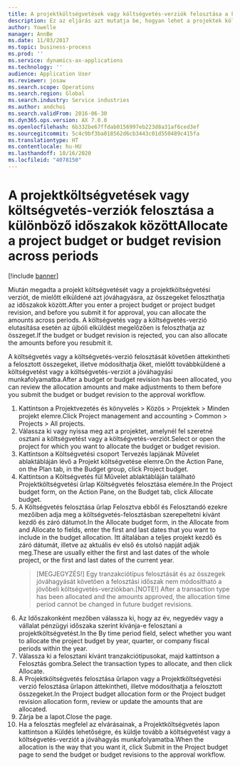 ```yaml
---
title: A projektköltségvetések vagy költségvetés-verziók felosztása a különböző időszakok között
description: Ez az eljárás azt mutatja be, hogyan lehet a projektek költségvetési összegeit időszakok között felosztani.
author: Yowelle
manager: AnnBe
ms.date: 11/03/2017
ms.topic: business-process
ms.prod: ''
ms.service: dynamics-ax-applications
ms.technology: ''
audience: Application User
ms.reviewer: josaw
ms.search.scope: Operations
ms.search.region: Global
ms.search.industry: Service industries
ms.author: andchoi
ms.search.validFrom: 2016-06-30
ms.dyn365.ops.version: AX 7.0.0
ms.openlocfilehash: 6b332be67ffdab0156997eb223d8a31af6ced3ef
ms.sourcegitcommit: 5c4c9bf3ba018562d6cb3443c01d550489c415fa
ms.translationtype: HT
ms.contentlocale: hu-HU
ms.lasthandoff: 10/16/2020
ms.locfileid: "4078150"
---
```

# <a name="allocate-a-project-budget-or-budget-revision-across-periods"></a><span data-ttu-id="07cf4-103">A projektköltségvetések vagy költségvetés-verziók felosztása a különböző időszakok között</span><span class="sxs-lookup"><span data-stu-id="07cf4-103">Allocate a project budget or budget revision across periods</span></span>

[!include [banner](../../includes/banner.md)]

<span data-ttu-id="07cf4-104">Miután megadta a projekt költségvetését vagy a projektköltségvetési verziót, de mielőtt elküldené azt jóváhagyásra, az összegeket feloszthatja az időszakok között.</span><span class="sxs-lookup"><span data-stu-id="07cf4-104">After you enter a project budget or project budget revision, and before you submit it for approval, you can allocate the amounts across periods.</span></span> <span data-ttu-id="07cf4-105">A költségvetés vagy a költségvetés-verzió elutasítása esetén az újbóli elküldést megelőzően is feloszthatja az összeget.</span><span class="sxs-lookup"><span data-stu-id="07cf4-105">If the budget or budget revision is rejected, you can also allocate the amounts before you resubmit it.</span></span> 

<span data-ttu-id="07cf4-106">A költségvetés vagy a költségvetés-verzió felosztását követően áttekintheti a felosztott összegeket, illetve módosíthatja őket, mielőtt továbbküldené a költségvetést vagy a költségvetés-verziót a jóváhagyási munkafolyamatba.</span><span class="sxs-lookup"><span data-stu-id="07cf4-106">After a budget or budget revision has been allocated, you can review the allocation amounts and make adjustments to them before you submit the budget or budget revision to the approval workflow.</span></span> 

1. <span data-ttu-id="07cf4-107">Kattintson a Projektvezetés és könyvelés > Közös > Projektek > Minden projekt elemre.</span><span class="sxs-lookup"><span data-stu-id="07cf4-107">Click Project management and accounting > Common > Projects > All projects.</span></span> 
2. <span data-ttu-id="07cf4-108">Válassza ki vagy nyissa meg azt a projektet, amelynél fel szeretné osztani a költségvetést vagy a költségvetés-verziót.</span><span class="sxs-lookup"><span data-stu-id="07cf4-108">Select or open the project for which you want to allocate the budget or budget revision.</span></span> 
3. <span data-ttu-id="07cf4-109">Kattintson a Költségvetési csoport Tervezés lapjának Művelet ablaktábláján lévő a Projekt költségvetése elemre.</span><span class="sxs-lookup"><span data-stu-id="07cf4-109">On the Action Pane, on the Plan tab, in the Budget group, click Project budget.</span></span> 
4. <span data-ttu-id="07cf4-110">Kattintson a Költségvetés fül Művelet ablaktábláján található Projektköltségvetési űrlap Költségvetés felosztása elemére.</span><span class="sxs-lookup"><span data-stu-id="07cf4-110">In the Project budget form, on the Action Pane, on the Budget tab, click Allocate budget.</span></span> 
5. <span data-ttu-id="07cf4-111">A Költségvetés felosztása űrlap Felosztva ebből és Felosztandó ezekre mezőiben adja meg a költségvetés-felosztásban szerepeltetni kívánt kezdő és záró dátumot.</span><span class="sxs-lookup"><span data-stu-id="07cf4-111">In the Allocate budget form, in the Allocate from and Allocate to fields, enter the first and last dates that you want to include in the budget allocation.</span></span> <span data-ttu-id="07cf4-112">Itt általában a teljes projekt kezdő és záró dátumát, illetve az aktuális év első és utolsó napját adják meg.</span><span class="sxs-lookup"><span data-stu-id="07cf4-112">These are usually either the first and last dates of the whole project, or the first and last dates of the current year.</span></span>  
   > <span data-ttu-id="07cf4-113">[MEGJEGYZÉS!] Egy tranzakciótípus felosztását és az összegek jóváhagyását követően a felosztási időszak nem módosítható a jövőbeli költségvetés-verziókban.</span><span class="sxs-lookup"><span data-stu-id="07cf4-113">[NOTE!] After a transaction type has been allocated and the amounts approved, the allocation time period cannot be changed in future budget revisions.</span></span> 
6. <span data-ttu-id="07cf4-114">Az Időszakonként mezőben válassza ki, hogy az év, negyedév vagy a vállalat pénzügyi időszaka szerint kívánja-e felosztani a projektköltségvetést.</span><span class="sxs-lookup"><span data-stu-id="07cf4-114">In the By time period field, select whether you want to allocate the project budget by year, quarter, or company fiscal periods within the year.</span></span>
7. <span data-ttu-id="07cf4-115">Válassza ki a felosztani kívánt tranzakciótípusokat, majd kattintson a Felosztás gombra.</span><span class="sxs-lookup"><span data-stu-id="07cf4-115">Select the transaction types to allocate, and then click Allocate.</span></span> 
8. <span data-ttu-id="07cf4-116">A Projektköltségvetés felosztása űrlapon vagy a Projektköltségvetési verzió felosztása űrlapon áttekintheti, illetve módosíthatja a felosztott összegeket.</span><span class="sxs-lookup"><span data-stu-id="07cf4-116">In the Project budget allocation form or the Project budget revision allocation form, review or update the amounts that are allocated.</span></span> 
9. <span data-ttu-id="07cf4-117">Zárja be a lapot.</span><span class="sxs-lookup"><span data-stu-id="07cf4-117">Close the page.</span></span>
10. <span data-ttu-id="07cf4-118">Ha a felosztás megfelel az elvárásainak, a Projektköltségvetés lapon kattintson a Küldés lehetőségre, és küldje tovább a költségvetést vagy a költségvetés-verziót a jóváhagyás munkafolyamatba.</span><span class="sxs-lookup"><span data-stu-id="07cf4-118">When the allocation is the way that you want it, click Submit in the Project budget page to send the budget or budget revisions to the approval workflow.</span></span>  



